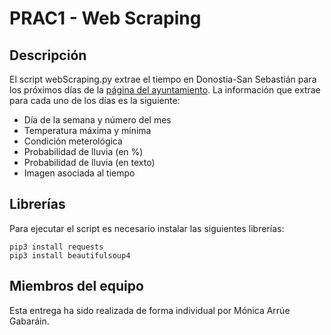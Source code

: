 # PRAC1 - Web Scraping
## Descripción
El script webScraping.py extrae el tiempo en Donostia-San Sebastián para los próximos días de la [página del ayuntamiento](https://www.donostia.eus/Actividad.nsf/frmWeb?ReadForm&idioma=cas). La información que extrae para cada uno de los días es la siguiente:

* Día de la semana y número del mes
* Temperatura máxima y mínima
* Condición meterológica
* Probabilidad de lluvia (en %)
* Probabilidad de lluvia (en texto)
* Imagen asociada al tiempo 

## Librerías
Para ejecutar el script es necesario instalar las siguientes librerías:
```
pip3 install requests
pip3 install beautifulsoup4
```

## Miembros del equipo
Esta entrega ha sido realizada de forma individual por Mónica Arrúe Gabaráin.
